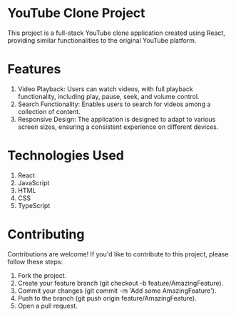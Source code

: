 # YouTube Clone Project

This project is a full-stack YouTube clone application created using React, providing similar functionalities to the original YouTube platform.

# Features
1) Video Playback: Users can watch videos, with full playback functionality, including play, pause, seek, and volume control.
2) Search Functionality: Enables users to search for videos among a collection of content.
3) Responsive Design: The application is designed to adapt to various screen sizes, ensuring a consistent experience on different devices.

# Technologies Used
1) React
2) JavaScript
3) HTML
4) CSS
5) TypeScript

# Contributing
Contributions are welcome! If you'd like to contribute to this project, please follow these steps:

1) Fork the project.
2) Create your feature branch (git checkout -b feature/AmazingFeature).
3) Commit your changes (git commit -m 'Add some AmazingFeature').
4) Push to the branch (git push origin feature/AmazingFeature).
5) Open a pull request.
